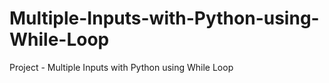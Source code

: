 # Multiple-Inputs-with-Python-using-While-Loop
Project - Multiple Inputs with Python using While Loop
